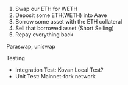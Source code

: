1. Swap our ETH for WETH
2. Deposit some ETH(WETH) into Aave
3. Borrow some asset with the ETH collateral
4. Sell that borrowed asset (Short Selling)
5. Repay everything back

Paraswap, uniswap

Testing

- Integration Test: Kovan
  Local Test?
- Unit Test: Mainnet-fork network
